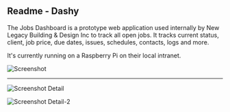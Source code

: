 ## Readme - Dashy

The Jobs Dashboard is a prototype web application used internally by New Legacy Building & Design Inc to track all open jobs. It tracks current status, client, job price, due dates, issues, schedules, contacts, logs and more.

It's currently running on a Raspberry Pi on their local intranet.

![Screenshot](http://i.imgur.com/P0XKwAZ.png "Main Dashboard")

***

![Screenshot Detail](http://i.imgur.com/jPhhyz0.png "Details Page")

![Screenshot Detail-2](http://i.imgur.com/ZhfVX4Y.png "Details Page 2")